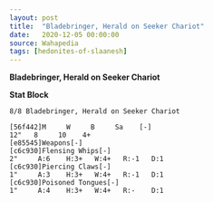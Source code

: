 ```yaml
---
layout: post
title:  "Bladebringer, Herald on Seeker Chariot"
date:   2020-12-05 00:00:00
source: Wahapedia
tags: [hedonites-of-slaanesh]
---
```


**Bladebringer, Herald on Seeker Chariot**

**Stat Block**
```
8/8 Bladebringer, Herald on Seeker Chariot
```

```
[56f442]M     W     B     Sa    [-]
12"   8     10    4+    
[e85545]Weapons[-]
[c6c930]Flensing Whips[-]
2"     A:6    H:3+   W:4+   R:-1   D:1   
[c6c930]Piercing Claws[-]
1"     A:3    H:3+   W:4+   R:-1   D:1   
[c6c930]Poisoned Tongues[-]
1"     A:4    H:3+   W:4+   R:-    D:1   
```
    